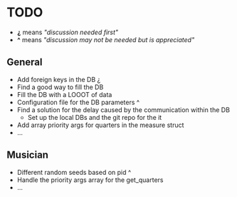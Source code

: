 # TODO

- **¿** means *"discussion needed first"*
- **^** means *"discussion may not be needed but is appreciated"*

## General

* Add foreign keys in the DB ¿
* Find a good way to fill the DB
* Fill the DB with a LOOOT of data
* Configuration file for the DB parameters ^
* Find a solution for the delay caused by the communication within the DB
  * Set up the local DBs and the git repo for the it
* Add array priority args for quarters in the measure struct
* ...

## Musician
* Different random seeds based on pid ^
* Handle the priority args array for the get_quarters
* ...

